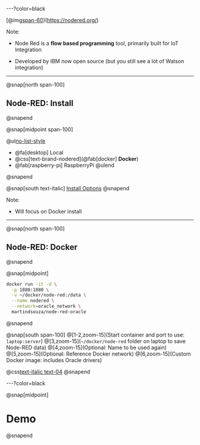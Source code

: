 ---?color=black

[@img[span-60](assets/img/logo-nodered.png)](https://nodered.org/)

Note:

- Node Red is a **flow based programming** tool, primarily built for IoT Integration

- Developed by IBM now open source (but you still see a lot of Watson integration)


---

@snap[north span-100]
## Node-RED: Install
@snapend


@snap[midpoint span-100]


@ul[no-list-style](false)
- @fa[desktop] Local
- @css[text-brand-nodered](@fab[docker] **Docker**)
- @fab[raspberry-pi] RaspberryPi
@ulend

@snapend

@snap[south text-italic]
[Install Options](https://nodered.org/docs/getting-started/)
@snapend

Note:

- Will focus on Docker install


---

@snap[north span-100]
## Node-RED: Docker
@snapend


@snap[midpoint]
```bash
docker run -it -d \
  -p 1880:1880 \
  -v ~/docker/node-red:/data \
  --name nodered \
  --network=oracle_network \
  martindsouza/node-red-oracle
```
@snapend

@snap[south span-100]
@[1-2,zoom-15](Start container and port to use: `laptop:server`)
@[3,zoom-15](`~/docker/node-red` folder on laptop to save Node-RED data)
@[4,zoom-15](Optional: Name to be used again)
@[5,zoom-15](Optional: Reference Docker network)
@[6,zoom-15](Custom Docker image: includes Oracle drivers)

@css[text-italic text-04]([martindsouza/node-red-oracle](https://github.com/martindsouza/docker-node-red-oracle))
@snapend


---?color=black


@snap[midpoint]
# Demo
@snapend
